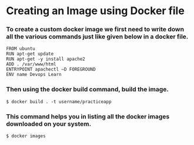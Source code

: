# Creating an Image using Docker file

### To create a custom docker image we first need to write down all the various commands just like given below in a docker file.
    FROM ubuntu
    RUN apt-get update
    RUN apt-get -y install apache2
    ADD . /var/www/html
    ENTRYPOINT apachectl –D FOREGROUND
    ENV name Devops Learn 

### Then using the docker build command, build the image.
    $ docker build . -t username/practiceapp

### This command helps you in listing all the docker images downloaded on your system. 
    $ docker images